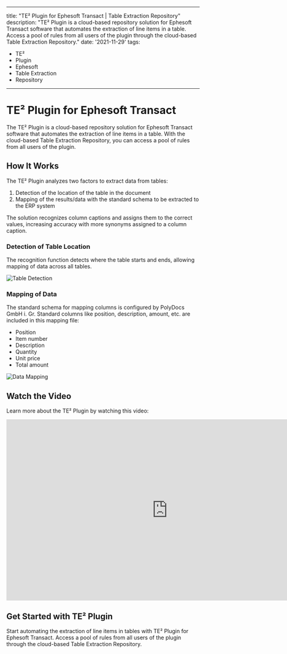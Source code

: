 
---
title: "TE² Plugin for Ephesoft Transact | Table Extraction Repository"
description: "TE² Plugin is a cloud-based repository solution for Ephesoft Transact software that automates the extraction of line items in a table. Access a pool of rules from all users of the plugin through the cloud-based Table Extraction Repository."
date: '2021-11-29'
tags:
  - TE²
  - Plugin
  - Ephesoft
  - Table Extraction
  - Repository
---

# TE² Plugin for Ephesoft Transact

The TE² Plugin is a cloud-based repository solution for Ephesoft Transact software that automates the extraction of line items in a table. With the cloud-based Table Extraction Repository, you can access a pool of rules from all users of the plugin.

## How It Works

The TE² Plugin analyzes two factors to extract data from tables:

1. Detection of the location of the table in the document
2. Mapping of the results/data with the standard schema to be extracted to the ERP system

The solution recognizes column captions and assigns them to the correct values, increasing accuracy with more synonyms assigned to a column caption.

### Detection of Table Location

The recognition function detects where the table starts and ends, allowing mapping of data across all tables.

![Table Detection](/_images/te/table-detection.png "Table Detection")

### Mapping of Data

The standard schema for mapping columns is configured by PolyDocs GmbH i. Gr. Standard columns like position, description, amount, etc. are included in this mapping file:

- Position
- Item number
- Description
- Quantity
- Unit price
- Total amount

![Data Mapping](/_images/te/data-mapping.png "Data Mapping")

## Watch the Video

Learn more about the TE² Plugin by watching this video:

<div class='video-container'>
<iframe width='840' height='472.5' src='https://www.youtube-nocookie.com/embed/Nmr-R3jb0Fw' frameborder='0' allow='accelerometer; autoplay; clipboard-write; encrypted-media; gyroscope; picture-in-picture' allowfullscreen></iframe>
</div>

## Get Started with TE² Plugin

Start automating the extraction of line items in tables with TE² Plugin for Ephesoft Transact. Access a pool of rules from all users of the plugin through the cloud-based Table Extraction Repository.
